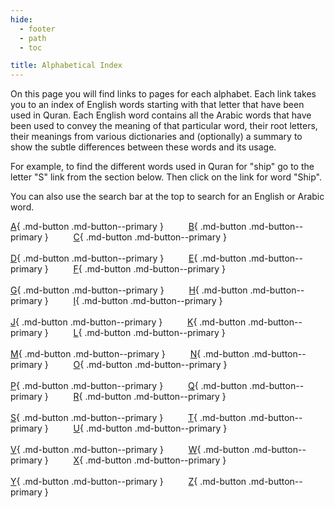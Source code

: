 ```yaml
---
hide:
  - footer
  - path
  - toc

title: Alphabetical Index
---
```


On this page you will find links to pages for each alphabet. Each link takes you to an index of English words starting with that letter that have been used in Quran. Each English word contains all the Arabic words that have been used to convey the meaning of that particular word, their root letters, their meanings from various dictionaries and (optionally) a summary to show the subtle differences between these words and its usage.

For example, to find the different words used in Quran for "ship" go to the letter "S" link from the section below. Then click on the link for word "Ship".

You can also use the search bar at the top to search for an English or Arabic word.

[A](../A/index.md){ .md-button .md-button--primary }
&emsp; &emsp; 
[B](../B/index.md){ .md-button .md-button--primary }
&emsp; &emsp; 
[C](../C/index.md){ .md-button .md-button--primary }
<br><br>
[D](../D/index.md){ .md-button .md-button--primary }
&emsp; &emsp; 
[E](../E/index.md){ .md-button .md-button--primary }
&emsp; &emsp; 
[F](../F/index.md){ .md-button .md-button--primary }
<br><br>
[G](../G/index.md){ .md-button .md-button--primary }
&emsp; &emsp;
[H](../H/index.md){ .md-button .md-button--primary }
&emsp; &emsp;
[I](../I/index.md){ .md-button .md-button--primary }
<br><br>
[J](../J/index.md){ .md-button .md-button--primary }
&emsp; &emsp;
[K](../K/index.md){ .md-button .md-button--primary }
&emsp; &emsp;
[L](../L/index.md){ .md-button .md-button--primary }
<br><br>
[M](../M/index.md){ .md-button .md-button--primary }
&emsp; &emsp;
[N](../N/index.md){ .md-button .md-button--primary }
&emsp; &emsp;
[O](../O/index.md){ .md-button .md-button--primary }
<br><br>
[P](../P/index.md){ .md-button .md-button--primary }
&emsp; &emsp;
[Q](../Q/index.md){ .md-button .md-button--primary }
&emsp; &emsp;
[R](../R/index.md){ .md-button .md-button--primary }
<br><br>
[S](../S/index.md){ .md-button .md-button--primary }
&emsp; &emsp;
[T](../T/index.md){ .md-button .md-button--primary }
&emsp; &emsp;
[U](../U/index.md){ .md-button .md-button--primary }
<br><br>
[V](../V/index.md){ .md-button .md-button--primary }
&emsp; &emsp;
[W](../W/index.md){ .md-button .md-button--primary }
&emsp; &emsp;
[X](../X/index.md){ .md-button .md-button--primary }
<br><br>
[Y](../Y/index.md){ .md-button .md-button--primary }
&emsp; &emsp;
[Z](../Z/index.md){ .md-button .md-button--primary }

